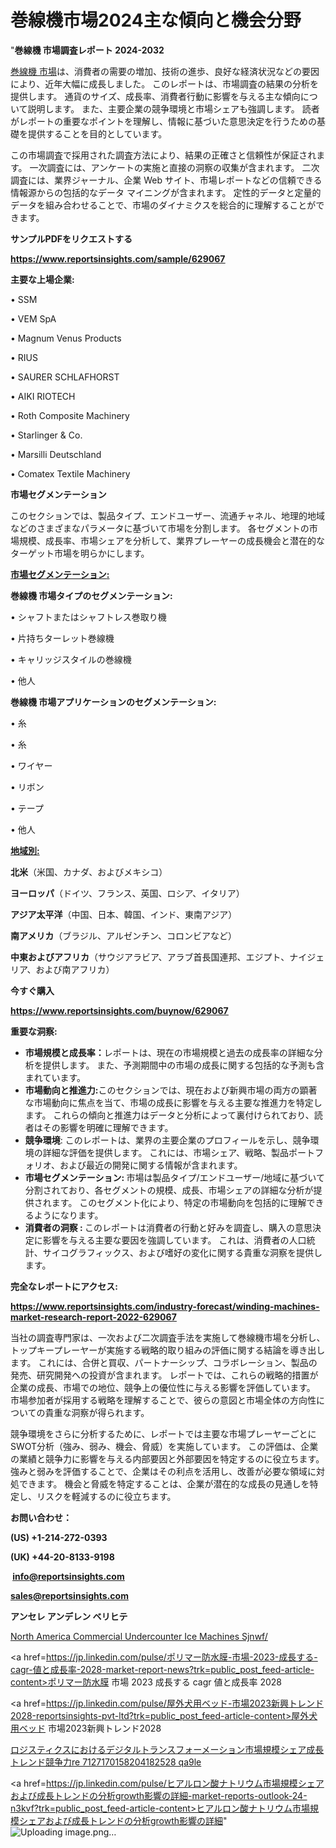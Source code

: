 # 巻線機市場2024主な傾向と機会分野

"<strong>巻線機 市場調査レポート 2024-2032</strong>

<a href=https://www.reportsinsights.com/sample/629067>巻線機 市場</a>は、消費者の需要の増加、技術の進歩、良好な経済状況などの要因により、近年大幅に成長しました。 このレポートは、市場調査の結果の分析を提供します。 通貨のサイズ、成長率、消費者行動に影響を与える主な傾向について説明します。 また、主要企業の競争環境と市場シェアも強調します。 読者がレポートの重要なポイントを理解し、情報に基づいた意思決定を行うための基礎を提供することを目的としています。

この市場調査で採用された調査方法により、結果の正確さと信頼性が保証されます。 一次調査には、アンケートの実施と直接の洞察の収集が含まれます。 二次調査には、業界ジャーナル、企業 Web サイト、市場レポートなどの信頼できる情報源からの包括的なデータ マイニングが含まれます。 定性的データと定量的データを組み合わせることで、市場のダイナミクスを総合的に理解することができます。

<strong><b>サンプルPDFをリクエストする</b></strong>

<a href=https://www.reportsinsights.com/sample/629067><strong><u>https://www.reportsinsights.com/sample/629067</u></strong></a>

<strong>主要な上場企業:</strong>

• SSM

• VEM SpA

• Magnum Venus Products

• RIUS

• SAURER SCHLAFHORST

• AIKI RIOTECH

• Roth Composite Machinery

• Starlinger & Co.

• Marsilli Deutschland

• Comatex Textile Machinery

<strong>市場セグメンテーション</strong>

このセクションでは、製品タイプ、エンドユーザー、流通チャネル、地理的地域などのさまざまなパラメータに基づいて市場を分割します。 各セグメントの市場規模、成長率、市場シェアを分析して、業界プレーヤーの成長機会と潜在的なターゲット市場を明らかにします。

<strong><u>市場セグメンテーション</u></strong><strong><u>:</u></strong>

<strong>巻線機 市場タイプのセグメンテーション:</strong>

• シャフトまたはシャフトレス巻取り機

• 片持ちターレット巻線機

• キャリッジスタイルの巻線機

• 他人

<strong>巻線機 市場アプリケーションのセグメンテーション:</strong>

• 糸

• 糸

• ワイヤー

• リボン

• テープ

• 他人

<strong><u>地域別</u></strong><strong><u>:</u></strong>

<strong>北米</strong>（米国、カナダ、およびメキシコ）

<strong>ヨーロッパ</strong>（ドイツ、フランス、英国、ロシア、イタリア）

<strong>アジア太平洋</strong>（中国、日本、韓国、インド、東南アジア）

<strong>南アメリカ</strong>（ブラジル、アルゼンチン、コロンビアなど）

<strong>中東およびアフリカ</strong>（サウジアラビア、アラブ首長国連邦、エジプト、ナイジェリア、および南アフリカ）

<strong>今すぐ購入</strong>

<a href=https://www.reportsinsights.com/buynow/629067><strong><u>https://www.reportsinsights.com/buynow/629067</u></strong></a>

<strong>重要な洞察:</strong>
<ul>
  <li><strong>市場規模と成長率：</strong>レポートは、現在の市場規模と過去の成長率の詳細な分析を提供します。 また、予測期間中の市場の成長に関する包括的な予測も含まれています。</li>
  <li><strong>市場動向と推進力:</strong>このセクションでは、現在および新興市場の両方の顕著な市場動向に焦点を当て、市場の成長に影響を与える主要な推進力を特定します。 これらの傾向と推進力はデータと分析によって裏付けられており、読者はその影響を明確に理解できます。</li>
  <li><strong>競争環境</strong>: このレポートは、業界の主要企業のプロフィールを示し、競争環境の詳細な評価を提供します。 これには、市場シェア、戦略、製品ポートフォリオ、および最近の開発に関する情報が含まれます。</li>
  <li><strong>市場セグメンテーション: </strong>市場は製品タイプ/エンドユーザー/地域に基づいて分割されており、各セグメントの規模、成長、市場シェアの詳細な分析が提供されます。 このセグメント化により、特定の市場動向を包括的に理解できるようになります。</li>
  <li><strong>消費者の洞察 : </strong>このレポートは消費者の行動と好みを調査し、購入の意思決定に影響を与える主要な要因を強調しています。 これは、消費者の人口統計、サイコグラフィックス、および嗜好の変化に関する貴重な洞察を提供します。</li>
</ul>
<strong>完全なレポートにアクセス:</strong>

<a href=https://www.reportsinsights.com/industry-forecast/winding-machines-market-research-report-2022-629067><strong><u><b>https://www.reportsinsights.com/industry-forecast/winding-machines-market-research-report-2022-629067</b></u></strong></a>

当社の調査専門家は、一次および二次調査手法を実施して巻線機市場を分析し、トップキープレーヤーが実施する戦略的取り組みの評価に関する結論を導き出します。 これには、合併と買収、パートナーシップ、コラボレーション、製品の発売、研究開発への投資が含まれます。 レポートでは、これらの戦略的措置が企業の成長、市場での地位、競争上の優位性に与える影響を評価しています。 市場参加者が採用する戦略を理解することで、彼らの意図と市場全体の方向性についての貴重な洞察が得られます。

競争環境をさらに分析するために、レポートでは主要な市場プレーヤーごとにSWOT分析（強み、弱み、機会、脅威）を実施しています。 この評価は、企業の業績と競争力に影響を与える内部要因と外部要因を特定するのに役立ちます。 強みと弱みを評価することで、企業はその利点を活用し、改善が必要な領域に対処できます。 機会と脅威を特定することは、企業が潜在的な成長の見通しを特定し、リスクを軽減するのに役立ちます。

<strong>お問い合わせ：</strong>

<strong>(US) +1-214-272-0393</strong>

<strong>(UK) +44-20-8133-9198</strong>

<strong> </strong><a href=info@reportsinsights.com><strong><u>info@reportsinsights.com</u></strong></a>

<a href=sales@reportsinsights.com><strong><u>sales@reportsinsights.com</u></strong></a>

<strong>アンセレ アンデレン ベリヒテ</strong>

<a href=https://www.linkedin.com/pulse/north-america-commercial-undercounter-ice-machines-sjnwf/>North America Commercial Undercounter Ice Machines Sjnwf/</a>

<a href=https://jp.linkedin.com/pulse/ポリマー防水膜-市場-2023-成長する-cagr-値と成長率-2028-market-report-news?trk=public_post_feed-article-content>ポリマー防水膜 市場 2023 成長する cagr 値と成長率 2028</a>

<a href=https://jp.linkedin.com/pulse/屋外犬用ベッド-市場2023新興トレンド2028-reportsinsights-pvt-ltd?trk=public_post_feed-article-content>屋外犬用ベッド 市場2023新興トレンド2028</a>

<a href=https://www.linkedin.com/pulse/ロジスティクスにおけるデジタルトランスフォーメーション市場規模シェア成長トレンド競争力re-7127170158204182528-qa9le/>ロジスティクスにおけるデジタルトランスフォーメーション市場規模シェア成長トレンド競争力re 7127170158204182528 qa9le</a>

<a href=https://jp.linkedin.com/pulse/ヒアルロン酸ナトリウム市場規模シェアおよび成長トレンドの分析growth影響の詳細-market-reports-outlook-24-n3kvf?trk=public_post_feed-article-content>ヒアルロン酸ナトリウム市場規模シェアおよび成長トレンドの分析growth影響の詳細</a>"
![Uploading image.png…]()
